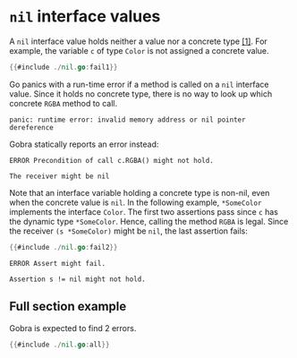 # `nil` interface values

A `nil` interface value holds neither a value nor a concrete type [[1]](https://go.dev/tour/methods/13).
For example, the variable `c` of type `Color` is not assigned a concrete value.
``` go
{{#include ./nil.go:fail1}}
```
Go panics with a run-time error if a method is called on a `nil` interface value.
Since it holds no concrete type, there is no way to look up which concrete `RGBA` method to call.
``` text
panic: runtime error: invalid memory address or nil pointer dereference
```
Gobra statically reports an error instead:
``` text
ERROR Precondition of call c.RGBA() might not hold. 

The receiver might be nil
```

Note that an interface variable holding a concrete type is non-nil, even when the concrete value is `nil`.
In the following example, `*SomeColor` implements the interface `Color`.
The first two assertions pass since `c` has the dynamic type `*SomeColor`.
Hence, calling the method `RGBA` is legal.
Since the receiver `(s *SomeColor)` might be `nil`, the last assertion fails:
``` go
{{#include ./nil.go:fail2}}
```
``` text
ERROR Assert might fail.

Assertion s != nil might not hold.
```

## Full section example
Gobra is expected to find 2 errors.
``` go
{{#include ./nil.go:all}}
```
